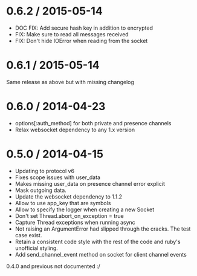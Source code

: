 
0.6.2 / 2015-05-14
==================

  * DOC FIX: Add secure hash key in addition to encrypted
  * FIX: Make sure to read all messages received
  * FIX: Don't hide IOError when reading from the socket

0.6.1 / 2015-05-14
==================

Same release as above but with missing changelog

0.6.0 / 2014-04-23
==================

 * options[:auth_method] for both private and presence channels
 * Relax websocket dependency to any 1.x version

0.5.0 / 2014-04-15
==================

 * Updating to protocol v6
 * Fixes scope issues with user_data
 * Makes missing user_data on presence channel error explicit
 * Mask outgoing data.
 * Update the websocket dependency to 1.1.2
 * Allow to use app_key that are symbols
 * Allow to specify the logger when creating a new Socket
 * Don't set Thread.abort_on_exception = true
 * Capture Thread exceptions when running async
 * Not raising an ArgumentError had slipped through the cracks. The test case exist.
 * Retain a consistent code style with the rest of the code and ruby's unofficial styling.
 * Add send_channel_event method on socket for client channel events

0.4.0 and previous not documented :/


